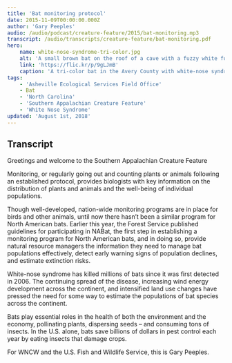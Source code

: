 ```yaml
---
title: 'Bat monitoring protocol'
date: 2015-11-09T00:00:00.000Z
author: 'Gary Peeples'
audio: /audio/podcast/creature-feature/2015/bat-monitoring.mp3
transcript: /audio/transcripts/creature-feature/bat-monitoring.pdf
hero:
    name: white-nose-syndrome-tri-color.jpg
    alt: 'A small brown bat on the roof of a cave with a fuzzy white fungus on its nose.'
    link: 'https://flic.kr/p/9gLJmB'
    caption: 'A tri-color bat in the Avery County with white-nose syndrome. Photo by Gabrielle Graeter, NCWRC.'
tags:
    - 'Asheville Ecological Services Field Office'
    - Bat
    - 'North Carolina'
    - 'Southern Appalachian Creature Feature'
    - 'White Nose Syndrome'
updated: 'August 1st, 2018'
---
```


## Transcript

Greetings and welcome to the Southern Appalachian Creature Feature

Monitoring, or regularly going out and counting plants or animals following an established protocol, provides biologists with key information on the distribution of plants and animals and the well-being of individual populations.

Though well-developed, nation-wide monitoring programs are in place for birds and other animals, until now there hasn’t been a similar program for North American bats. Earlier this year, the Forest Service published guidelines for participating in NABat, the first step in establishing a monitoring program for North American bats, and in doing so, provide natural resource managers the information they need to manage bat populations effectively, detect early warning signs of population declines, and estimate extinction risks.

White-nose syndrome has killed millions of bats since it was first detected in 2006. The continuing spread of the disease, increasing wind energy development across the continent, and intensified land use changes have pressed the need for some way to estimate the populations of bat species across the continent.

Bats play essential roles in the health of both the environment and the economy, pollinating plants, dispersing seeds – and consuming tons of insects. In the U.S. alone, bats save billions of dollars in pest control each year by eating insects that damage crops.

For WNCW and the U.S. Fish and Wildlife Service, this is Gary Peeples.